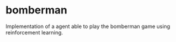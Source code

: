 # bomberman
Implementation of a agent able to play the bomberman game using reinforcement learning.
